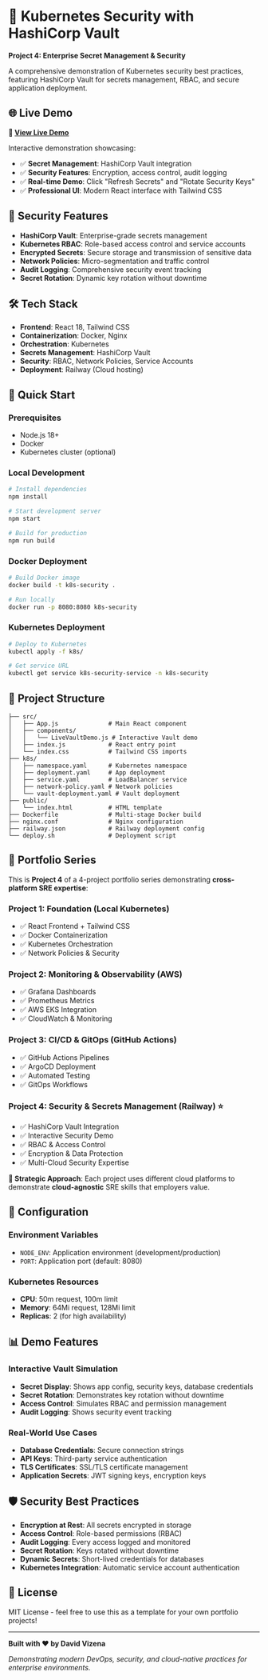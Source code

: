 # 🔐 Kubernetes Security with HashiCorp Vault

**Project 4: Enterprise Secret Management & Security**

A comprehensive demonstration of Kubernetes security best practices, featuring HashiCorp Vault for secrets management, RBAC, and secure application deployment.

## 🌐 Live Demo

**🔗 [View Live Demo](https://k8s-security-production.up.railway.app)**

Interactive demonstration showcasing:
- ✅ **Secret Management**: HashiCorp Vault integration
- ✅ **Security Features**: Encryption, access control, audit logging
- ✅ **Real-time Demo**: Click "Refresh Secrets" and "Rotate Security Keys"
- ✅ **Professional UI**: Modern React interface with Tailwind CSS

## 🔐 Security Features

- **HashiCorp Vault**: Enterprise-grade secrets management
- **Kubernetes RBAC**: Role-based access control and service accounts
- **Encrypted Secrets**: Secure storage and transmission of sensitive data
- **Network Policies**: Micro-segmentation and traffic control
- **Audit Logging**: Comprehensive security event tracking
- **Secret Rotation**: Dynamic key rotation without downtime

## 🛠️ Tech Stack

- **Frontend**: React 18, Tailwind CSS
- **Containerization**: Docker, Nginx
- **Orchestration**: Kubernetes
- **Secrets Management**: HashiCorp Vault
- **Security**: RBAC, Network Policies, Service Accounts
- **Deployment**: Railway (Cloud hosting)

## 🚀 Quick Start

### Prerequisites
- Node.js 18+
- Docker
- Kubernetes cluster (optional)

### Local Development
```bash
# Install dependencies
npm install

# Start development server
npm start

# Build for production
npm run build
```

### Docker Deployment
```bash
# Build Docker image
docker build -t k8s-security .

# Run locally
docker run -p 8080:8080 k8s-security
```

### Kubernetes Deployment
```bash
# Deploy to Kubernetes
kubectl apply -f k8s/

# Get service URL
kubectl get service k8s-security-service -n k8s-security
```

## 📁 Project Structure

```
├── src/
│   ├── App.js              # Main React component
│   ├── components/
│   │   └── LiveVaultDemo.js # Interactive Vault demo
│   ├── index.js            # React entry point
│   └── index.css           # Tailwind CSS imports
├── k8s/
│   ├── namespace.yaml      # Kubernetes namespace
│   ├── deployment.yaml     # App deployment
│   ├── service.yaml        # LoadBalancer service
│   ├── network-policy.yaml # Network policies
│   └── vault-deployment.yaml # Vault deployment
├── public/
│   └── index.html          # HTML template
├── Dockerfile              # Multi-stage Docker build
├── nginx.conf              # Nginx configuration
├── railway.json            # Railway deployment config
└── deploy.sh               # Deployment script
```

## 🎯 Portfolio Series

This is **Project 4** of a 4-project portfolio series demonstrating **cross-platform SRE expertise**:

### **Project 1: Foundation** (Local Kubernetes)
- ✅ React Frontend + Tailwind CSS
- ✅ Docker Containerization
- ✅ Kubernetes Orchestration
- ✅ Network Policies & Security

### **Project 2: Monitoring & Observability** (AWS)
- ✅ Grafana Dashboards
- ✅ Prometheus Metrics
- ✅ AWS EKS Integration
- ✅ CloudWatch & Monitoring

### **Project 3: CI/CD & GitOps** (GitHub Actions)
- ✅ GitHub Actions Pipelines
- ✅ ArgoCD Deployment
- ✅ Automated Testing
- ✅ GitOps Workflows

### **Project 4: Security & Secrets Management** (Railway) ⭐
- ✅ HashiCorp Vault Integration
- ✅ Interactive Security Demo
- ✅ RBAC & Access Control
- ✅ Encryption & Data Protection
- ✅ Multi-Cloud Security Expertise

**🎯 Strategic Approach**: Each project uses different cloud platforms to demonstrate **cloud-agnostic** SRE skills that employers value.

## 🔧 Configuration

### Environment Variables
- `NODE_ENV`: Application environment (development/production)
- `PORT`: Application port (default: 8080)

### Kubernetes Resources
- **CPU**: 50m request, 100m limit
- **Memory**: 64Mi request, 128Mi limit
- **Replicas**: 2 (for high availability)

## 📊 Demo Features

### **Interactive Vault Simulation**
- **Secret Display**: Shows app config, security keys, database credentials
- **Secret Rotation**: Demonstrates key rotation without downtime
- **Access Control**: Simulates RBAC and permission management
- **Audit Logging**: Shows security event tracking

### **Real-World Use Cases**
- **Database Credentials**: Secure connection strings
- **API Keys**: Third-party service authentication
- **TLS Certificates**: SSL/TLS certificate management
- **Application Secrets**: JWT signing keys, encryption keys

## 🛡️ Security Best Practices

- **Encryption at Rest**: All secrets encrypted in storage
- **Access Control**: Role-based permissions (RBAC)
- **Audit Logging**: Every access logged and monitored
- **Secret Rotation**: Keys rotated without downtime
- **Dynamic Secrets**: Short-lived credentials for databases
- **Kubernetes Integration**: Automatic service account authentication

## 📝 License

MIT License - feel free to use this as a template for your own portfolio projects!

---

**Built with ❤️ by David Vizena**

*Demonstrating modern DevOps, security, and cloud-native practices for enterprise environments.*